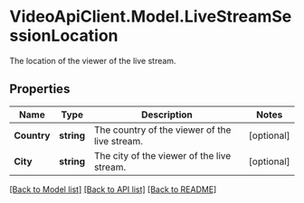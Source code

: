 # VideoApiClient.Model.LiveStreamSessionLocation
The location of the viewer of the live stream.

## Properties

Name | Type | Description | Notes
------------ | ------------- | ------------- | -------------
**Country** | **string** | The country of the viewer of the live stream. | [optional] 
**City** | **string** | The city of the viewer of the live stream. | [optional] 

[[Back to Model list]](../README.md#documentation-for-models) [[Back to API list]](../README.md#documentation-for-api-endpoints) [[Back to README]](../README.md)


